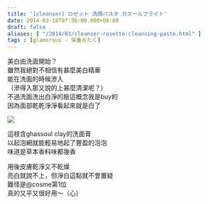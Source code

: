 ```yaml
---
title: '[cleanser] ロゼット 洗顔パスタ ガスールブライト'
date: 2014-03-18T07:30:00.000+08:00
draft: false
aliases: [ "/2014/03/cleanser-rosette-cleansing-paste.html" ]
tags : [glamorous - 保養おたく]
---
```


美白由洗面開始？  
雖然我絕對不相信有甚麼美白精華  
能在洗面的時候滲入  
（滲得入那又說的上甚麼清潔呢？）  
不過洗面洗出白淨的臉這概念我是buy的  
因為面部乾乾淨淨看起來就是白了  

[![](https://3.bp.blogspot.com/-5tqS8p1CQJE/XDC3Gl7zmVI/AAAAAAAAEUM/jA9IafKz3NAp-4xP9iYkiDCqh1rEH66lwCLcBGAs/s640/q.jpg)](https://3.bp.blogspot.com/-5tqS8p1CQJE/XDC3Gl7zmVI/AAAAAAAAEUM/jA9IafKz3NAp-4xP9iYkiDCqh1rEH66lwCLcBGAs/s1600/q.jpg)

這枝含ghassoul clay的洗面膏  
以起泡網就能輕易地起了豐盈的泡泡  
味道是草本香料味都幾香  
  
用後皮膚乾淨又不乾燥  
亮白就說不上，但淨白這點就不會置疑  
難怪是@cosme第1位  
真的又平又很好用～（心）